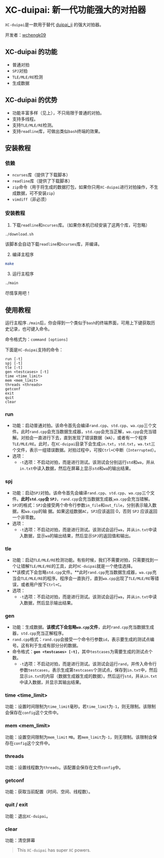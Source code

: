 # XC-duipai: 新一代功能强大的对拍器

`XC-duipai`是一款用于替代 [duipai_ji](https://github.com/Wangzehao2009/duipai_ji) 的强大对拍器。

开发者：[wchengk09](https://github.com/wchengk09)

## XC-duipai 的功能

- 普通对拍
- `SPJ`对拍
- `TLE/MLE/RE`检测
- 生成数据

## XC-duipai 的优势

- 功能丰富多样（见上），不只局限于普通的对拍。
- 支持多线程。
- 支持`TLE/MLE/RE`检测。
- 支持`readline`库，可做出类似`bash`终端的效果。

## 安装教程

### 依赖

- `ncurses`库（提供了下载脚本）
- `readline`库（提供了下载脚本）
- `zip`命令（用于将生成的数据打包，如果你只用`XC-duipai`进行对拍操作，不生成数据，可不安装`zip`）
- `vimdiff`（非必须）

### 安装教程

1. 下载`readline`和`ncurses`库。（如果你本机已经安装了这两个库，可忽略）

```bash
./download.sh
```

该脚本会自动下载`readline`和`ncurses`库，并编译。

2. 编译主程序

```bash
make
```

3. 运行主程序

```bash
./main
```

尽情享用吧！

## 使用教程

运行主程序`./main`后，你会得到一个类似于`bash`的终端界面，可用上下键获取历史记录，也可键入命令。

命令格式为：`command [options]`

下面是`XC-duipai`支持的命令：

```data
run [-t]
spj [-t]
tle [-t]
gen <testcases> [-t]
time <time_limit>
mem <mem_limit>
threads <threads>
getconf
exit
quit
clear
```

### run
- 功能：启动普通对拍。该命令首先会编译`rand.cpp`、`std.cpp`、`wa.cpp`三个文件。此时`rand.cpp`会充当数据生成器，`std.cpp`会充当正解，`wa.cpp`会充当错解。对拍会一直进行下去，直到发现了错误数据（`WA`），或者有一个程序`TLE/MLE/RE`。此时，在`XC-duipai`目录下会生成`in.txt`，`std.txt`，`wa.txt`三个文件，表示一组错误数据。对拍过程中，可按`Ctrl+C`中断（`Interrupted`）。
- 选项：
  - `-t`选项：不启动对拍，而是进行测试。该测试会分别运行`std`和`wa`，并从`in.txt`中读入数据，然后在屏幕上显示`std`和`wa`的输出结果。
### spj
- 功能：启动`SPJ`对拍。该命令首先会编译`rand.cpp`、`std.cpp`、`wa.cpp`三个文件。**此时`std.cpp`会
`SPJ`**，`rand.cpp`会充当数据生成器,`wa.cpp`会充当错解。
- `SPJ`的格式：`SPJ`会接受两个命令行参数`in_file`和`out_file`，分别表示输入数据，和`wa.cpp`的输
据。如果这组数据`AC`，`SPJ`应该返回 $0$，否则 `SPJ` 应该返回一个非零数。
- 选项：
  - `-t`选项：不启动对拍，而是进行测试。该测试会运行`wa`，并从`in.txt`中读入数据，显示`wa`的输出结果，然后显示`SPJ`的返回值和输出。

### tle
- 功能：启动`TLE/MLE/RE`检测功能。有些时候，我们不需要对拍，只需要找到一个让错解`TLE/MLE/RE`的工具，此时`XC-duipai`就是一个绝佳选择。
- **该模式下会忽略`std.cpp`文件。**此时`rand.cpp`充当数据生成器，`wa.cpp`充当会`TLE/MLE/RE`的程序。程序会一直执行，直到`wa.cpp`出现了`TLE/MLE/RE`等错误，或者用户按下`Ctrl+C`。
- 选项：
  - `-t`选项：不启动对拍，而是进行测试。该测试会运行`wa`，并从`in.txt`中读入数据，然后显示输出结果。

### gen
- 功能：生成数据。**该模式下会忽略`wa.cpp`文件**，此时`rand.cpp`充当数据生成器，`std.cpp`充当正解程序。
- `rand.cpp`格式：`rand.cpp`会接受一个命令行参数`id`，表示要生成的测试点编号。这有利于生成有部分分的数据。
- 命令格式：**`gen <testcases> [-t]`**，其中`testcases`为需要生成的测试点个数。
  - `-t`选项：不启动对拍，而是进行测试。该测试会运行`rand`，并传入命令行参数`testcases`，表示生成第`testcases`个测试点，保存到`in.txt`中，然后显示`in.txt`的内容（数据生成器生成的数据）。然后运行`std`，并从`in.txt`中读入数据，并显示其输出结果。

### time <time_limit>

功能：设置时间限制为`time_limit`毫秒。若`time_limit`为`-1`，则无限制。该限制会保存在`config`这个文件中。

### mem <mem_limit>

功能：设置空间限制为`mem_limit` `MB`。若`mem_limit`为`-1`，则无限制。该限制会保存在`config`这个文件中。

### threads <threads>

功能：设置线程数为`threads`。该配置会保存在文件`config`中。

### getconf

功能：获取当前配置（时间、空间、线程数）。

### quit / exit

功能：退出`XC-duipai`。

### clear

功能：清空屏幕

> This `XC-duipai` has super `XC` powers.